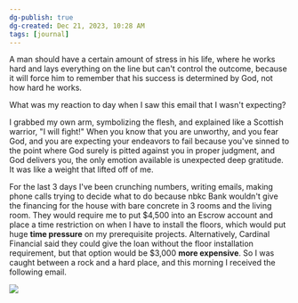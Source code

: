 ```yaml
---
dg-publish: true
dg-created: Dec 21, 2023, 10:28 AM
tags: [journal]
---
```


A man should have a certain amount of stress in his life, where he works hard and lays everything on the line but can't control the outcome, because it will force him to remember that his success is determined by God, not how hard he works.

What was my reaction to day when I saw this email that I wasn't expecting?

I grabbed my own arm, symbolizing the flesh, and explained like a Scottish warrior, "I will fight!" When you know that you are unworthy, and you fear God, and you are expecting your endeavors to fail because you've sinned to the point where God surely is pitted against you in proper judgment, and God delivers you, the only emotion available is unexpected deep gratitude. It was like a weight that lifted off of me.

For the last 3 days I've been crunching numbers, writing emails, making phone calls trying to decide what to do because nbkc Bank wouldn't give the financing for the house with bare concrete in 3 rooms and the living room. They would require me to put $4,500 into an Escrow account and place a time restriction on when I have to install the floors, which would put huge **time pressure** on my prerequisite projects. Alternatively, Cardinal Financial said they could give the loan without the floor installation requirement, but that option would be $3,000 **more expensive**. So I was caught between a rock and a hard place, and this morning I received the following email.

![](https://i.imgur.com/0dwAROk.png)
